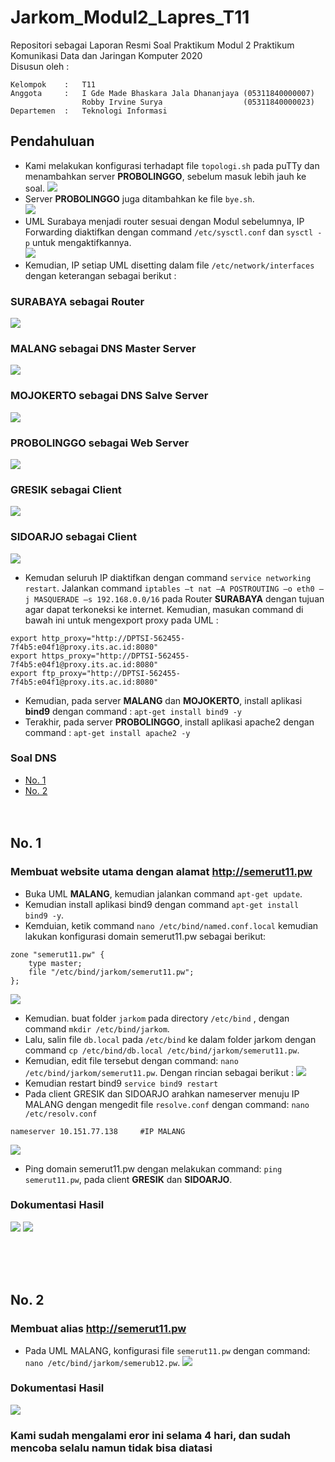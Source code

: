 # Jarkom_Modul2_Lapres_T11
Repositori sebagai Laporan Resmi Soal Praktikum Modul 2 Praktikum Komunikasi Data dan Jaringan Komputer 2020\
Disusun oleh :
```
Kelompok    :   T11
Anggota     :   I Gde Made Bhaskara Jala Dhananjaya (05311840000007)
                Robby Irvine Surya                  (05311840000023)
Departemen  :   Teknologi Informasi
```

## Pendahuluan
- Kami melakukan konfigurasi terhadapt file `topologi.sh` pada puTTy dan menambahkan server **PROBOLINGGO**, sebelum masuk lebih jauh ke soal.
![](https://github.com/robbyirvine/Jarkom_Modul2_Lapres_T11/blob/main/UML/topologi.sh.png)
- Server **PROBOLINGGO** juga ditambahkan ke file `bye.sh`. \
![](https://github.com/robbyirvine/Jarkom_Modul2_Lapres_T11/blob/main/UML/bye.sh.png)
- UML Surabaya menjadi router sesuai dengan Modul sebelumnya, IP Forwarding diaktifkan dengan command `/etc/sysctl.conf` dan `sysctl -p` untuk mengaktifkannya. \
![](https://github.com/robbyirvine/Jarkom_Modul2_Lapres_T11/blob/main/UML/SBY%202.png)
- Kemudian, IP setiap UML disetting dalam file `/etc/network/interfaces` dengan keterangan sebagai berikut :
### SURABAYA sebagai Router
![](https://github.com/robbyirvine/Jarkom_Modul2_Lapres_T11/blob/main/UML/SBY%201.png)
### MALANG sebagai DNS Master Server
![](https://github.com/robbyirvine/Jarkom_Modul2_Lapres_T11/blob/main/UML/MLG%201.png)
### MOJOKERTO sebagai DNS Salve Server
![](https://github.com/robbyirvine/Jarkom_Modul2_Lapres_T11/blob/main/UML/MJRT%201.png)
### PROBOLINGGO sebagai Web Server
![](https://github.com/robbyirvine/Jarkom_Modul2_Lapres_T11/blob/main/UML/PRB%201.png)
### GRESIK sebagai Client
![](https://github.com/robbyirvine/Jarkom_Modul2_Lapres_T11/blob/main/UML/GRS%201.png)
### SIDOARJO sebagai Client
![](https://github.com/robbyirvine/Jarkom_Modul2_Lapres_T11/blob/main/UML/SDJ%201.png)

- Kemudan seluruh IP diaktifkan dengan command `service networking restart`. Jalankan command `iptables –t nat –A POSTROUTING –o eth0 –j MASQUERADE –s 192.168.0.0/16` pada Router **SURABAYA** dengan tujuan agar dapat terkoneksi ke internet. Kemudian, masukan command di bawah ini untuk mengexport proxy pada UML :
```
export http_proxy="http://DPTSI-562455-7f4b5:e04f1@proxy.its.ac.id:8080"
export https_proxy="http://DPTSI-562455-7f4b5:e04f1@proxy.its.ac.id:8080"
export ftp_proxy="http://DPTSI-562455-7f4b5:e04f1@proxy.its.ac.id:8080"
```
- Kemudian, pada server **MALANG** dan **MOJOKERTO**, install aplikasi **bind9** dengan command :
`apt-get install bind9 -y`
- Terakhir, pada server **PROBOLINGGO**, install aplikasi apache2 dengan command :
`apt-get install apache2 -y`

### Soal DNS
- [No. 1](#1)
- [No. 2](#2)
</br></br></br>

<a name="1"></a>
## No. 1 
### Membuat website utama dengan alamat http://semerut11.pw
- Buka UML **MALANG**, kemudian jalankan command `apt-get update`.
- Kemudian install aplikasi bind9 dengan command `apt-get install bind9 -y`.
- Kemduian, ketik command `nano /etc/bind/named.conf.local` kemudian lakukan konfigurasi domain semerut11.pw sebagai berikut:
```
zone "semerut11.pw" {
	type master;
	file "/etc/bind/jarkom/semerut11.pw";
};
```
![](https://github.com/robbyirvine/Jarkom_Modul2_Lapres_T11/blob/main/UML/1A.png)

- Kemudian. buat folder `jarkom` pada directory `/etc/bind` , dengan command `mkdir /etc/bind/jarkom`.
- Lalu, salin file `db.local` pada `/etc/bind` ke dalam  folder jarkom dengan command `cp /etc/bind/db.local /etc/bind/jarkom/semerut11.pw`.
- Kemudian, edit file tersebut dengan command: `nano /etc/bind/jarkom/semerut11.pw`. Dengan rincian sebagai berikut :
![](https://github.com/robbyirvine/Jarkom_Modul2_Lapres_T11/blob/main/UML/1B.png)
- Kemudian restart bind9  ```service bind9 restart```
- Pada client GRESIK dan SIDOARJO arahkan nameserver menuju IP MALANG dengan mengedit file ```resolve.conf``` dengan command: ```nano /etc/resolv.conf```
```
nameserver 10.151.77.138     #IP MALANG
```
![](https://github.com/robbyirvine/Jarkom_Modul2_Lapres_T11/blob/main/UML/1C.png)

- Ping domain semerut11.pw dengan melakukan command: `ping semerut11.pw`, pada client **GRESIK** dan **SIDOARJO**.
### Dokumentasi Hasil
![](https://github.com/robbyirvine/Jarkom_Modul2_Lapres_T11/blob/main/UML/1D.png)
![](https://github.com/robbyirvine/Jarkom_Modul2_Lapres_T11/blob/main/UML/1E.png)

</br></br></br>

<a name="2"></a>
## No. 2
### Membuat alias http://semerut11.pw
- Pada UML MALANG, konfigurasi file `semerut11.pw` dengan command: `nano /etc/bind/jarkom/semerub12.pw`.
![](https://github.com/robbyirvine/Jarkom_Modul2_Lapres_T11/blob/main/UML/2A.png)

### Dokumentasi Hasil
![](https://github.com/robbyirvine/Jarkom_Modul2_Lapres_T11/blob/main/UML/Erorrr.png)

### Kami sudah mengalami eror ini selama 4 hari, dan sudah mencoba selalu namun tidak bisa diatasi

